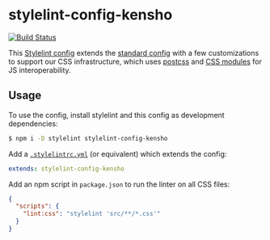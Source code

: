 # stylelint-config-kensho

[![Build Status](https://travis-ci.org/kensho/stylelint-config-kensho.svg?branch=master)](https://travis-ci.org/kensho/stylelint-config-kensho)

This [Stylelint config](http://stylelint.io/user-guide/configuration/#extends) extends the [standard config](https://github.com/stylelint/stylelint-config-standard) with a few customizations to support our CSS infrastructure, which uses [postcss](https://github.com/postcss/postcss) and [CSS modules](https://github.com/css-modules/css-modules) for JS interoperability.

## Usage

To use the config, install stylelint and this config as development dependencies:

```sh
$ npm i -D stylelint stylelint-config-kensho
```

Add a [`.stylelintrc.yml`](http://stylelint.io/user-guide/configuration/) (or equivalent) which extends the config:

```yaml
extends: stylelint-config-kensho
```

Add an npm script in `package.json` to run the linter on all CSS files:

```json
{
  "scripts": {
    "lint:css": "stylelint 'src/**/*.css'"
  }
}
```

